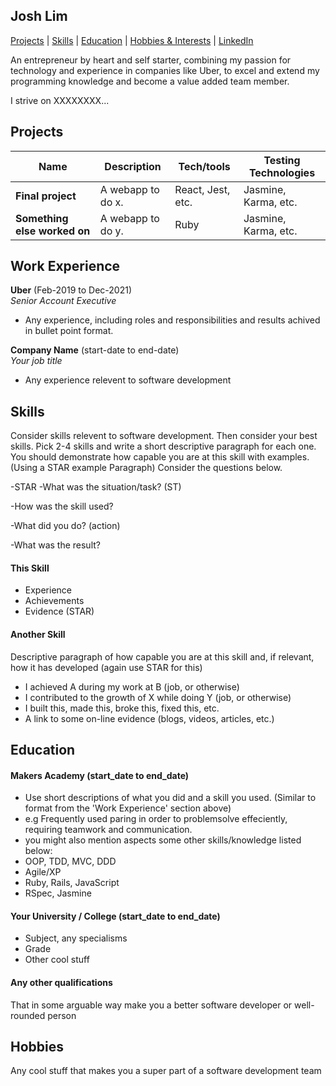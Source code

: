 ## Josh Lim

[Projects](https://github.com/sumo-mailman/CV#Projects) | [Skills](https://github.com/sumo-mailman/CV#skills) | [Education](https://github.com/sumo-mailman/CV#education) | [Hobbies & Interests](https://github.com/sumo-mailman/CV#hobbies) | [LinkedIn](https://www.linkedin.com/in/joshlim092/)

An entrepreneur by heart and self starter, combining my passion for technology and experience in companies like Uber, to excel and extend my programming knowledge and become a value added team member.

I strive on XXXXXXXX...


## Projects

| Name                         | Description       | Tech/tools        | Testing Technologies |
| ---------------------------- | ----------------- | ----------------- | -------------------- |
| **Final project**            | A webapp to do x. | React, Jest, etc. | Jasmine, Karma, etc. |
| **Something else worked on** | A webapp to do y. | Ruby              | Jasmine, Karma, etc. |

## Work Experience

**Uber** (Feb-2019 to Dec-2021)  
_Senior Account Executive_

- Any experience, including roles and responsibilities and results achived in bullet point format.

**Company Name** (start-date to end-date)  
_Your job title_

- Any experience relevent to software development

## Skills

Consider skills relevent to software development. Then consider your best skills. Pick 2-4 skills and write a short descriptive paragraph for each one. You should demonstrate how capable you are at this skill with examples.
(Using a STAR example Paragraph) Consider the questions below.

-STAR
-What was the situation/task? (ST)

-How was the skill used?

-What did you do? (action)

-What was the result?


#### This Skill

- Experience
- Achievements
- Evidence (STAR)

#### Another Skill

Descriptive paragraph of how capable you are at this skill and, if relevant, how it has developed (again use STAR for this)

- I achieved A during my work at B (job, or otherwise)
- I contributed to the growth of X while doing Y (job, or otherwise)
- I built this, made this, broke this, fixed this, etc.
- A link to some on-line evidence (blogs, videos, articles, etc.)

## Education

#### Makers Academy (start_date to end_date)
- Use short descriptions of what you did and a skill you used. (Similar to format from the 'Work Experience' section above)
- e.g Frequently used paring in order to problemsolve effeciently, requiring teamwork and communication.
- you might also mention aspects some other skills/knowledge listed below:
- OOP, TDD, MVC, DDD
- Agile/XP
- Ruby, Rails, JavaScript
- RSpec, Jasmine

#### Your University / College (start_date to end_date)

- Subject, any specialisms
- Grade
- Other cool stuff

#### Any other qualifications

That in some arguable way make you a better software developer or well-rounded person

## Hobbies

Any cool stuff that makes you a super part of a software development team
